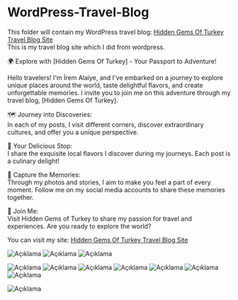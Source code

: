 # WordPress-Travel-Blog
This folder will contain my WordPress travel blog: [Hidden Gems Of Turkey Travel Blog Site](https://piwd349-6-e.nobelexplorers.website/homepage-of-travel-blog/)<br>
This is my travel blog site which I did from wordpress.<br>

🌍 Explore with [Hidden Gems Of Turkey] - Your Passport to Adventure!<br>

Hello travelers! I'm İrem Alaiye, and I've embarked on a journey to explore unique places around the world, taste delightful flavors, and create unforgettable memories. I invite you to join me on this adventure through my travel blog, [Hidden Gems Of Turkey].<br>

🗺️ Journey into Discoveries:<br>
In each of my posts, I visit different corners, discover extraordinary cultures, and offer you a unique perspective.<br>

🍜 Your Delicious Stop:<br>
I share the exquisite local flavors I discover during my journeys. Each post is a culinary delight!<br>

📸 Capture the Memories:<br>
Through my photos and stories, I aim to make you feel a part of every moment. Follow me on my social media accounts to share these memories together.<br>

🚀 Join Me:<br>
Visit Hidden Gems of Turkey to share my passion for travel and experiences. Are you ready to explore the world?<br>

You can visit my site: [Hidden Gems Of Turkey Travel Blog Site](https://piwd349-6-e.nobelexplorers.website/homepage-of-travel-blog/)<br>

![Açıklama](https://private-user-images.githubusercontent.com/145008545/294455581-df48ac5e-68de-4cdc-a0e0-c079c00d2561.png?jwt=eyJhbGciOiJIUzI1NiIsInR5cCI6IkpXVCJ9.eyJpc3MiOiJnaXRodWIuY29tIiwiYXVkIjoicmF3LmdpdGh1YnVzZXJjb250ZW50LmNvbSIsImtleSI6ImtleTUiLCJleHAiOjE3MDQ0NTUxNDYsIm5iZiI6MTcwNDQ1NDg0NiwicGF0aCI6Ii8xNDUwMDg1NDUvMjk0NDU1NTgxLWRmNDhhYzVlLTY4ZGUtNGNkYy1hMGUwLWMwNzljMDBkMjU2MS5wbmc_WC1BbXotQWxnb3JpdGhtPUFXUzQtSE1BQy1TSEEyNTYmWC1BbXotQ3JlZGVudGlhbD1BS0lBVkNPRFlMU0E1M1BRSzRaQSUyRjIwMjQwMTA1JTJGdXMtZWFzdC0xJTJGczMlMkZhd3M0X3JlcXVlc3QmWC1BbXotRGF0ZT0yMDI0MDEwNVQxMTQwNDZaJlgtQW16LUV4cGlyZXM9MzAwJlgtQW16LVNpZ25hdHVyZT0xYWE0N2EzMjljZjU5ODU5ZWE0ODhmMDRlOTMwYWZlOWY1ZjJkMGM2ZWRmNGU5NDVhZGExNTdiYjZiOTlkYWVjJlgtQW16LVNpZ25lZEhlYWRlcnM9aG9zdCZhY3Rvcl9pZD0wJmtleV9pZD0wJnJlcG9faWQ9MCJ9.axL6bZ7K3nEwo0OnjA8Rc-D31FxZ-CfAwVU8WT3aS3o)
![Açıklama](https://private-user-images.githubusercontent.com/145008545/294455591-f3913cf8-b72a-4046-8535-1b5ea93f7ce6.png?jwt=eyJhbGciOiJIUzI1NiIsInR5cCI6IkpXVCJ9.eyJpc3MiOiJnaXRodWIuY29tIiwiYXVkIjoicmF3LmdpdGh1YnVzZXJjb250ZW50LmNvbSIsImtleSI6ImtleTUiLCJleHAiOjE3MDQ0NTUxNDYsIm5iZiI6MTcwNDQ1NDg0NiwicGF0aCI6Ii8xNDUwMDg1NDUvMjk0NDU1NTkxLWYzOTEzY2Y4LWI3MmEtNDA0Ni04NTM1LTFiNWVhOTNmN2NlNi5wbmc_WC1BbXotQWxnb3JpdGhtPUFXUzQtSE1BQy1TSEEyNTYmWC1BbXotQ3JlZGVudGlhbD1BS0lBVkNPRFlMU0E1M1BRSzRaQSUyRjIwMjQwMTA1JTJGdXMtZWFzdC0xJTJGczMlMkZhd3M0X3JlcXVlc3QmWC1BbXotRGF0ZT0yMDI0MDEwNVQxMTQwNDZaJlgtQW16LUV4cGlyZXM9MzAwJlgtQW16LVNpZ25hdHVyZT1hNmE2NDAyZjMzNGVlNzAwNWI4NzY2OGI4M2VlMzhjYzU4MTc3MjMwMGIyYmE1ZDc2ZTEwNjE5MmZiNGJjZGY5JlgtQW16LVNpZ25lZEhlYWRlcnM9aG9zdCZhY3Rvcl9pZD0wJmtleV9pZD0wJnJlcG9faWQ9MCJ9.sKrtLXM08rLIZRFYXwrF_2xrCJBHdSMWSUEaRnJjNJE)
![Açıklama](https://private-user-images.githubusercontent.com/145008545/294455615-72803b37-8b67-4138-a4fc-2e10ac420be6.png?jwt=eyJhbGciOiJIUzI1NiIsInR5cCI6IkpXVCJ9.eyJpc3MiOiJnaXRodWIuY29tIiwiYXVkIjoicmF3LmdpdGh1YnVzZXJjb250ZW50LmNvbSIsImtleSI6ImtleTUiLCJleHAiOjE3MDQ0NTUxNDYsIm5iZiI6MTcwNDQ1NDg0NiwicGF0aCI6Ii8xNDUwMDg1NDUvMjk0NDU1NjE1LTcyODAzYjM3LThiNjctNDEzOC1hNGZjLTJlMTBhYzQyMGJlNi5wbmc_WC1BbXotQWxnb3JpdGhtPUFXUzQtSE1BQy1TSEEyNTYmWC1BbXotQ3JlZGVudGlhbD1BS0lBVkNPRFlMU0E1M1BRSzRaQSUyRjIwMjQwMTA1JTJGdXMtZWFzdC0xJTJGczMlMkZhd3M0X3JlcXVlc3QmWC1BbXotRGF0ZT0yMDI0MDEwNVQxMTQwNDZaJlgtQW16LUV4cGlyZXM9MzAwJlgtQW16LVNpZ25hdHVyZT0xYmQzZjYwNmQxMzVjNjE3Mzc3NDhmOGMyMjI0ZTNiOWQ4MDY2MGU3ZWE0ZjgyYjcyZDA4YTQxYjU0YjdkZGIwJlgtQW16LVNpZ25lZEhlYWRlcnM9aG9zdCZhY3Rvcl9pZD0wJmtleV9pZD0wJnJlcG9faWQ9MCJ9.DknGXHhmpAiul1VsBCGF7t0o8HEDB1xj4l8Y9kaOXXY)

![Açıklama](https://private-user-images.githubusercontent.com/145008545/294457054-6ad1db0f-be38-495e-8958-1ff4af2fe629.png?jwt=eyJhbGciOiJIUzI1NiIsInR5cCI6IkpXVCJ9.eyJpc3MiOiJnaXRodWIuY29tIiwiYXVkIjoicmF3LmdpdGh1YnVzZXJjb250ZW50LmNvbSIsImtleSI6ImtleTUiLCJleHAiOjE3MDQ0NTUwMTQsIm5iZiI6MTcwNDQ1NDcxNCwicGF0aCI6Ii8xNDUwMDg1NDUvMjk0NDU3MDU0LTZhZDFkYjBmLWJlMzgtNDk1ZS04OTU4LTFmZjRhZjJmZTYyOS5wbmc_WC1BbXotQWxnb3JpdGhtPUFXUzQtSE1BQy1TSEEyNTYmWC1BbXotQ3JlZGVudGlhbD1BS0lBVkNPRFlMU0E1M1BRSzRaQSUyRjIwMjQwMTA1JTJGdXMtZWFzdC0xJTJGczMlMkZhd3M0X3JlcXVlc3QmWC1BbXotRGF0ZT0yMDI0MDEwNVQxMTM4MzRaJlgtQW16LUV4cGlyZXM9MzAwJlgtQW16LVNpZ25hdHVyZT04NjU1Y2IyM2ZhNzZmMDA0ZWRjODg5ODNlNzc0YWUyMmJiM2RkM2E5YWU1NjVjNjE0NDhkZDQwNDNmZWZlNGY3JlgtQW16LVNpZ25lZEhlYWRlcnM9aG9zdCZhY3Rvcl9pZD0wJmtleV9pZD0wJnJlcG9faWQ9MCJ9.QDMbte1F312H-bdmBSoUEF_lFjN4BTCXHFjRpihJtXA)
![Açıklama](https://private-user-images.githubusercontent.com/145008545/294455628-a51a8ccf-9c2b-4eb5-8676-e0c8b98f256d.png?jwt=eyJhbGciOiJIUzI1NiIsInR5cCI6IkpXVCJ9.eyJpc3MiOiJnaXRodWIuY29tIiwiYXVkIjoicmF3LmdpdGh1YnVzZXJjb250ZW50LmNvbSIsImtleSI6ImtleTUiLCJleHAiOjE3MDQ0NTU2MDIsIm5iZiI6MTcwNDQ1NTMwMiwicGF0aCI6Ii8xNDUwMDg1NDUvMjk0NDU1NjI4LWE1MWE4Y2NmLTljMmItNGViNS04Njc2LWUwYzhiOThmMjU2ZC5wbmc_WC1BbXotQWxnb3JpdGhtPUFXUzQtSE1BQy1TSEEyNTYmWC1BbXotQ3JlZGVudGlhbD1BS0lBVkNPRFlMU0E1M1BRSzRaQSUyRjIwMjQwMTA1JTJGdXMtZWFzdC0xJTJGczMlMkZhd3M0X3JlcXVlc3QmWC1BbXotRGF0ZT0yMDI0MDEwNVQxMTQ4MjJaJlgtQW16LUV4cGlyZXM9MzAwJlgtQW16LVNpZ25hdHVyZT0xMzM1MTM4ZDA4ODljNjhlZGFlZmU0ZmZkOGU0YzA3ZjY4YzI1MDU4YjM4MDBhOWM5MGFjYTY1ZmE3Y2JiODg1JlgtQW16LVNpZ25lZEhlYWRlcnM9aG9zdCZhY3Rvcl9pZD0wJmtleV9pZD0wJnJlcG9faWQ9MCJ9.pjHSnvU9_ICZv_upDYNoh--x7z2XGD1J94R6F9A_8as)
![Açıklama](https://private-user-images.githubusercontent.com/145008545/294457065-bbe4fef2-7736-4ead-b102-1b849590c757.png?jwt=eyJhbGciOiJIUzI1NiIsInR5cCI6IkpXVCJ9.eyJpc3MiOiJnaXRodWIuY29tIiwiYXVkIjoicmF3LmdpdGh1YnVzZXJjb250ZW50LmNvbSIsImtleSI6ImtleTUiLCJleHAiOjE3MDQ0NTUwMTQsIm5iZiI6MTcwNDQ1NDcxNCwicGF0aCI6Ii8xNDUwMDg1NDUvMjk0NDU3MDY1LWJiZTRmZWYyLTc3MzYtNGVhZC1iMTAyLTFiODQ5NTkwYzc1Ny5wbmc_WC1BbXotQWxnb3JpdGhtPUFXUzQtSE1BQy1TSEEyNTYmWC1BbXotQ3JlZGVudGlhbD1BS0lBVkNPRFlMU0E1M1BRSzRaQSUyRjIwMjQwMTA1JTJGdXMtZWFzdC0xJTJGczMlMkZhd3M0X3JlcXVlc3QmWC1BbXotRGF0ZT0yMDI0MDEwNVQxMTM4MzRaJlgtQW16LUV4cGlyZXM9MzAwJlgtQW16LVNpZ25hdHVyZT0wZTFmNWE1NmIzZjNkYjJhYTk3MWE4NzM4YjdiOTZlOThkZWY1MTQwODcwYTg2ZWUyZjNhYjFhZmFkYzY0MDZkJlgtQW16LVNpZ25lZEhlYWRlcnM9aG9zdCZhY3Rvcl9pZD0wJmtleV9pZD0wJnJlcG9faWQ9MCJ9.13rjdZEETbkQtggyldfVkF8SR0A3-etShTGwpRuF4R8)
![Açıklama](https://private-user-images.githubusercontent.com/145008545/294457072-ffa79991-3c21-42e3-a8aa-8d13b763e8cd.png?jwt=eyJhbGciOiJIUzI1NiIsInR5cCI6IkpXVCJ9.eyJpc3MiOiJnaXRodWIuY29tIiwiYXVkIjoicmF3LmdpdGh1YnVzZXJjb250ZW50LmNvbSIsImtleSI6ImtleTUiLCJleHAiOjE3MDQ0NTUwMTQsIm5iZiI6MTcwNDQ1NDcxNCwicGF0aCI6Ii8xNDUwMDg1NDUvMjk0NDU3MDcyLWZmYTc5OTkxLTNjMjEtNDJlMy1hOGFhLThkMTNiNzYzZThjZC5wbmc_WC1BbXotQWxnb3JpdGhtPUFXUzQtSE1BQy1TSEEyNTYmWC1BbXotQ3JlZGVudGlhbD1BS0lBVkNPRFlMU0E1M1BRSzRaQSUyRjIwMjQwMTA1JTJGdXMtZWFzdC0xJTJGczMlMkZhd3M0X3JlcXVlc3QmWC1BbXotRGF0ZT0yMDI0MDEwNVQxMTM4MzRaJlgtQW16LUV4cGlyZXM9MzAwJlgtQW16LVNpZ25hdHVyZT1mZGYzNDY0NTQ1YWRlNzAzYmQ3MDVjYzNjYjNhYjM4YmZhNDQxYWRmNDlkZGM1YjhlOGI3ODk5NThkNTkzYmI5JlgtQW16LVNpZ25lZEhlYWRlcnM9aG9zdCZhY3Rvcl9pZD0wJmtleV9pZD0wJnJlcG9faWQ9MCJ9.-nE0COzToUBCP11fuEw98eF84P6TZY3CtHfriNuM3E0)
![Açıklama](https://private-user-images.githubusercontent.com/145008545/294457081-18119ed1-8cab-4cfa-b94c-3add29498144.png?jwt=eyJhbGciOiJIUzI1NiIsInR5cCI6IkpXVCJ9.eyJpc3MiOiJnaXRodWIuY29tIiwiYXVkIjoicmF3LmdpdGh1YnVzZXJjb250ZW50LmNvbSIsImtleSI6ImtleTUiLCJleHAiOjE3MDQ0NTUwMTQsIm5iZiI6MTcwNDQ1NDcxNCwicGF0aCI6Ii8xNDUwMDg1NDUvMjk0NDU3MDgxLTE4MTE5ZWQxLThjYWItNGNmYS1iOTRjLTNhZGQyOTQ5ODE0NC5wbmc_WC1BbXotQWxnb3JpdGhtPUFXUzQtSE1BQy1TSEEyNTYmWC1BbXotQ3JlZGVudGlhbD1BS0lBVkNPRFlMU0E1M1BRSzRaQSUyRjIwMjQwMTA1JTJGdXMtZWFzdC0xJTJGczMlMkZhd3M0X3JlcXVlc3QmWC1BbXotRGF0ZT0yMDI0MDEwNVQxMTM4MzRaJlgtQW16LUV4cGlyZXM9MzAwJlgtQW16LVNpZ25hdHVyZT04NzZmNjI5OWEwNGVkMDliNmEwMGFhNmEwNTU4YmRmODQ5NDJhMDc3ZTRhY2QwZDRmYzE1YjQ3MTEwMDRjZjUwJlgtQW16LVNpZ25lZEhlYWRlcnM9aG9zdCZhY3Rvcl9pZD0wJmtleV9pZD0wJnJlcG9faWQ9MCJ9.0vIbHu-9Lq9WmKzfQ0g0WNCFGbp5hT9afe1EnKmdPjY)
![Açıklama](https://private-user-images.githubusercontent.com/145008545/294457084-51173b4d-2760-413f-aa65-22ae01c62741.png?jwt=eyJhbGciOiJIUzI1NiIsInR5cCI6IkpXVCJ9.eyJpc3MiOiJnaXRodWIuY29tIiwiYXVkIjoicmF3LmdpdGh1YnVzZXJjb250ZW50LmNvbSIsImtleSI6ImtleTUiLCJleHAiOjE3MDQ0NTUwMTQsIm5iZiI6MTcwNDQ1NDcxNCwicGF0aCI6Ii8xNDUwMDg1NDUvMjk0NDU3MDg0LTUxMTczYjRkLTI3NjAtNDEzZi1hYTY1LTIyYWUwMWM2Mjc0MS5wbmc_WC1BbXotQWxnb3JpdGhtPUFXUzQtSE1BQy1TSEEyNTYmWC1BbXotQ3JlZGVudGlhbD1BS0lBVkNPRFlMU0E1M1BRSzRaQSUyRjIwMjQwMTA1JTJGdXMtZWFzdC0xJTJGczMlMkZhd3M0X3JlcXVlc3QmWC1BbXotRGF0ZT0yMDI0MDEwNVQxMTM4MzRaJlgtQW16LUV4cGlyZXM9MzAwJlgtQW16LVNpZ25hdHVyZT0yMDBlNDdlZWIyN2ZjOTcwN2MyNzczM2YzMmU2YWNlOWRjMzE3OGFhZTE4MjJkMGE2YWVhZDQ3ZmM4ODQ0MjVjJlgtQW16LVNpZ25lZEhlYWRlcnM9aG9zdCZhY3Rvcl9pZD0wJmtleV9pZD0wJnJlcG9faWQ9MCJ9._zVf-SlIfVn-HUDHRSVUs177Ze3cERHEBpyFFGqQDL4)
![Açıklama](https://private-user-images.githubusercontent.com/145008545/294457101-e82e18ae-2ddc-4589-b04c-0087312b8428.png?jwt=eyJhbGciOiJIUzI1NiIsInR5cCI6IkpXVCJ9.eyJpc3MiOiJnaXRodWIuY29tIiwiYXVkIjoicmF3LmdpdGh1YnVzZXJjb250ZW50LmNvbSIsImtleSI6ImtleTUiLCJleHAiOjE3MDQ0NTUwMTQsIm5iZiI6MTcwNDQ1NDcxNCwicGF0aCI6Ii8xNDUwMDg1NDUvMjk0NDU3MTAxLWU4MmUxOGFlLTJkZGMtNDU4OS1iMDRjLTAwODczMTJiODQyOC5wbmc_WC1BbXotQWxnb3JpdGhtPUFXUzQtSE1BQy1TSEEyNTYmWC1BbXotQ3JlZGVudGlhbD1BS0lBVkNPRFlMU0E1M1BRSzRaQSUyRjIwMjQwMTA1JTJGdXMtZWFzdC0xJTJGczMlMkZhd3M0X3JlcXVlc3QmWC1BbXotRGF0ZT0yMDI0MDEwNVQxMTM4MzRaJlgtQW16LUV4cGlyZXM9MzAwJlgtQW16LVNpZ25hdHVyZT1kNDBjYjE2MjEzNTQ4N2Q5ZDM5ZDViN2ZlNWM1MjFhZGQ3ZDAwOGFkZmE1NjUxNTIyOTIzY2Q1OTM4NTA5OGRmJlgtQW16LVNpZ25lZEhlYWRlcnM9aG9zdCZhY3Rvcl9pZD0wJmtleV9pZD0wJnJlcG9faWQ9MCJ9.pXlrpSLetp9iiCsAUIpHeXssF9VUR_rHx1IW0I2nSB0)

![Açıklama](https://private-user-images.githubusercontent.com/145008545/294457104-d4ac7d35-26a3-4dea-a5af-e6c588a8e848.png?jwt=eyJhbGciOiJIUzI1NiIsInR5cCI6IkpXVCJ9.eyJpc3MiOiJnaXRodWIuY29tIiwiYXVkIjoicmF3LmdpdGh1YnVzZXJjb250ZW50LmNvbSIsImtleSI6ImtleTUiLCJleHAiOjE3MDQ0NTUwMTQsIm5iZiI6MTcwNDQ1NDcxNCwicGF0aCI6Ii8xNDUwMDg1NDUvMjk0NDU3MTA0LWQ0YWM3ZDM1LTI2YTMtNGRlYS1hNWFmLWU2YzU4OGE4ZTg0OC5wbmc_WC1BbXotQWxnb3JpdGhtPUFXUzQtSE1BQy1TSEEyNTYmWC1BbXotQ3JlZGVudGlhbD1BS0lBVkNPRFlMU0E1M1BRSzRaQSUyRjIwMjQwMTA1JTJGdXMtZWFzdC0xJTJGczMlMkZhd3M0X3JlcXVlc3QmWC1BbXotRGF0ZT0yMDI0MDEwNVQxMTM4MzRaJlgtQW16LUV4cGlyZXM9MzAwJlgtQW16LVNpZ25hdHVyZT0xNGM1NTlkNjkyMGYwNWYwMGY4OTQyZjIwM2NiZmY4ZjIwYmEzOWY0ZTJiNzBiZDViNDM1NTM0ZDdkZWYwOGYwJlgtQW16LVNpZ25lZEhlYWRlcnM9aG9zdCZhY3Rvcl9pZD0wJmtleV9pZD0wJnJlcG9faWQ9MCJ9.XPXjdbNNoipenFPv-2h9So7kH0HPMsrE9dLypSlpWPQ)
